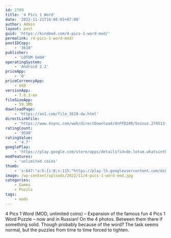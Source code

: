 ```yaml
---
id: 2709
title: '4 Pics 1 Word'
date: '2022-11-21T16:06:03+07:00'
author: Admin
layout: post
guid: 'https://kindmod.com/4-pics-1-word-mod/'
permalink: /4-pics-1-word-mod/
postIDCopy:
    - '3618'
publisher:
    - 'LOTUM GmbH'
operatingSystem:
    - 'Android 2.2'
priceApp:
    - '0'
priceCurrencyApp:
    - USD
versionApp:
    - 7.0.3-en
fileSizeApp:
    - 59.1Mb
downloadPage:
    - 'https://an1.com/file_3618-dw.html'
directLinkFile:
    - 'https://www.4sync.com/web/directDownload/dnFFD24R/5oinus.278513fa483124ea4d2a026c9905cbb1'
ratingCount:
    - '9588'
ratingValue:
    - '4.7'
googlePlay:
    - 'https://play.google.com/store/apps/details?id=de.lotum.whatsinthefoto.us'
modFeatures:
    - 'unlimited coins'
thumb:
    - 's:647:"a:5:{i:0;s:115:"https://play-lh.googleusercontent.com/dzLfR54ubj_mAW2cQSBzhsGqPWyMQE9kOss3yDEs29n34W9aWToIVZJlIjAL5bLLOZo=w526-h296";i:1;s:115:"https://play-lh.googleusercontent.com/FWg8XeQHBUffS9OXhp73Y3aOqmMj4tVuSiFlz0GYNY1wfFZ2OHba_BfKAJmflXl_GzI=w526-h296";i:2;s:116:"https://play-lh.googleusercontent.com/4_BRf3Ge9_TOos3nJGvyUivj_8UYTWoUCQOwaYj0J_MaW9opm5aDiCY7BBdPIStiNu1P=w526-h296";i:3;s:115:"https://play-lh.googleusercontent.com/ULTHaTHC7UVyL0rhjRmOy1OSrFLZyYFngcTKO0NYR-qZVutcl0Q88_wn6TyJWpKwYps=w526-h296";i:4;s:115:"https://play-lh.googleusercontent.com/Imo4iXeSWCzPHpVcIahQI3U98iKilh9PDAA30VTdOL6IIbx70pQ-EOBdqLAIhgrPQ9o=w526-h296";}";'
image: /wp-content/uploads/2022/11/4-pics-1-word-mod.jpg
categories:
    - Games
    - Puzzle
tags:
    - mods
---
```


4 Pics 1 Word (MOD, unlimited coins) – Expansion of the famous fun 4 Pics 1 Word Puzzle – now and in Russian! On the 4 photos. Between them there if something solid. Though probably because of the word? The task seems normal, but the puzzles from time to time forced to tighten.